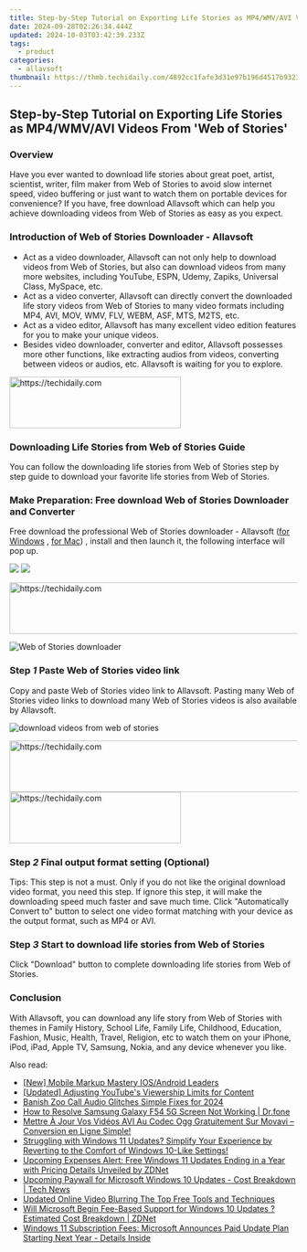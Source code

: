 ```yaml
---
title: Step-by-Step Tutorial on Exporting Life Stories as MP4/WMV/AVI Videos From 'Web of Stories'
date: 2024-09-28T02:26:34.444Z
updated: 2024-10-03T03:42:39.233Z
tags:
  - product
categories:
  - allavsoft
thumbnail: https://thmb.techidaily.com/4892cc1fafe3d31e97b196d4517b9323f9c488cf1481955b4a1bd1f77d8839e7.jpg
---
```


## Step-by-Step Tutorial on Exporting Life Stories as MP4/WMV/AVI Videos From 'Web of Stories'

### Overview

Have you ever wanted to download life stories about great poet, artist, scientist, writer, film maker from Web of Stories to avoid slow internet speed, video buffering or just want to watch them on portable devices for convenience? If you have, free download Allavsoft which can help you achieve downloading videos from Web of Stories as easy as you expect.

### Introduction of Web of Stories Downloader - Allavsoft

* Act as a video downloader, Allavsoft can not only help to download videos from Web of Stories, but also can download videos from many more websites, including YouTube, ESPN, Udemy, Zapiks, Universal Class, MySpace, etc.
* Act as a video converter, Allavsoft can directly convert the downloaded life story videos from Web of Stories to many video formats including MP4, AVI, MOV, WMV, FLV, WEBM, ASF, MTS, M2TS, etc.
* Act as a video editor, Allavsoft has many excellent video edition features for you to make your unique videos.
* Besides video downloader, converter and editor, Allavsoft possesses more other functions, like extracting audios from videos, converting between videos or audios, etc. Allavsoft is waiting for you to explore.

<!-- affiliate ads begin -->
<a href="https://aligracehair.sjv.io/c/5597632/1896527/19272" target="_top" id="1896527">
  <img src="//a.impactradius-go.com/display-ad/19272-1896527" border="0" alt="https://techidaily.com" width="300" height="90"/>
</a>
<img height="0" width="0" src="https://aligracehair.sjv.io/i/5597632/1896527/19272" style="position:absolute;visibility:hidden;" border="0" />
<!-- affiliate ads end -->

### Downloading Life Stories from Web of Stories Guide

You can follow the downloading life stories from Web of Stories step by step guide to download your favorite life stories from Web of Stories.

### Make Preparation: Free download Web of Stories Downloader and Converter

Free download the professional Web of Stories downloader - Allavsoft ([for Windows](https://tools.techidaily.com/allavsoft/products/) , [for Mac](https://tools.techidaily.com/allavsoft/products/)) , install and then launch it, the following interface will pop up.

[![](https://www.allavsoft.com/how-to/../images/how-to/free-download-win.jpg)](https://tools.techidaily.com/allavsoft/products/) [![](https://www.allavsoft.com/how-to/../images/how-to/free-download-mac.jpg)](https://tools.techidaily.com/allavsoft/products/)

<!-- affiliate ads begin -->
<a href="https://aligracehair.sjv.io/c/5597632/1884002/19272" target="_top" id="1884002">
  <img src="//a.impactradius-go.com/display-ad/19272-1884002" border="0" alt="https://techidaily.com" width="728" height="90"/>
</a>
<img height="0" width="0" src="https://aligracehair.sjv.io/i/5597632/1884002/19272" style="position:absolute;visibility:hidden;" border="0" />
<!-- affiliate ads end -->

![Web of Stories downloader](https://www.allavsoft.com/how-to/../images/allavsoft/screen-shot-600.jpg)

### Step _1_ Paste Web of Stories video link

Copy and paste Web of Stories video link to Allavsoft. Pasting many Web of Stories video links to download many Web of Stories videos is also available by Allavsoft.

![download videos from web of stories](https://www.allavsoft.com/how-to/../images/how-to/twitch-video-download/download-twitch-video.jpg)

<!-- affiliate ads begin -->
<a href="https://ephamedtechinc.pxf.io/c/5597632/2136618/26400" target="_top" id="2136618">
  <img src="//a.impactradius-go.com/display-ad/26400-2136618" border="0" alt="https://techidaily.com" width="728" height="90"/>
</a>
<img height="0" width="0" src="https://ephamedtechinc.pxf.io/i/5597632/2136618/26400" style="position:absolute;visibility:hidden;" border="0" />
<!-- affiliate ads end -->

<!-- affiliate ads begin -->
<a href="https://aligracehair.sjv.io/c/5597632/2135400/19272" target="_top" id="2135400">
  <img src="//a.impactradius-go.com/display-ad/19272-2135400" border="0" alt="https://techidaily.com" width="300" height="90"/>
</a>
<img height="0" width="0" src="https://aligracehair.sjv.io/i/5597632/2135400/19272" style="position:absolute;visibility:hidden;" border="0" />
<!-- affiliate ads end -->

### Step _2_ Final output format setting (Optional)

Tips: This step is not a must. Only if you do not like the original download video format, you need this step. If ignore this step, it will make the downloading speed much faster and save much time. Click "Automatically Convert to" button to select one video format matching with your device as the output format, such as MP4 or AVI.

### Step _3_ Start to download life stories from Web of Stories

Click "Download" button to complete downloading life stories from Web of Stories.

### Conclusion

With Allavsoft, you can download any life story from Web of Stories with themes in Family History, School Life, Family Life, Childhood, Education, Fashion, Music, Health, Travel, Religion, etc to watch them on your iPhone, iPod, iPad, Apple TV, Samsung, Nokia, and any device whenever you like.

<ins class="adsbygoogle"
     style="display:block"
     data-ad-format="autorelaxed"
     data-ad-client="ca-pub-7571918770474297"
     data-ad-slot="1223367746"></ins>

<ins class="adsbygoogle"
     style="display:block"
     data-ad-client="ca-pub-7571918770474297"
     data-ad-slot="8358498916"
     data-ad-format="auto"
     data-full-width-responsive="true"></ins>

<span class="atpl-alsoreadstyle">Also read:</span>
<div><ul>
<li><a href="https://extra-approaches.techidaily.com/new-mobile-markup-mastery-iosandroid-leaders/"><u>[New] Mobile Markup Mastery IOS/Android Leaders</u></a></li>
<li><a href="https://youtube-zero.techidaily.com/ed-adjusting-youtubes-viewership-limits-for-content/"><u>[Updated] Adjusting YouTube's Viewership Limits for Content</u></a></li>
<li><a href="https://extra-tips.techidaily.com/banish-zoo-call-audio-glitches-simple-fixes-for-2024/"><u>Banish Zoo Call Audio Glitches Simple Fixes for 2024</u></a></li>
<li><a href="https://fix-guide.techidaily.com/how-to-resolve-samsung-galaxy-f54-5g-screen-not-working-drfone-by-drfone-fix-android-problems-fix-android-problems/"><u>How to Resolve Samsung Galaxy F54 5G Screen Not Working | Dr.fone</u></a></li>
<li><a href="https://tech-savvy.techidaily.com/mettre-a-jour-vos-videos-avi-au-codec-ogg-gratuitement-sur-movavi-conversion-en-ligne-simple/"><u>Mettre À Jour Vos Vidéos AVI Au Codec Ogg Gratuitement Sur Movavi – Conversion en Ligne Simple!</u></a></li>
<li><a href="https://win-wonderful.techidaily.com/struggling-with-windows-11-updates-simplify-your-experience-by-reverting-to-the-comfort-of-windows-10-like-settings/"><u>Struggling with Windows 11 Updates? Simplify Your Experience by Reverting to the Comfort of Windows 10-Like Settings!</u></a></li>
<li><a href="https://win-wonderful.techidaily.com/upcoming-expenses-alert-free-windows-11-updates-ending-in-a-year-with-pricing-details-unveiled-by-zdnet/"><u>Upcoming Expenses Alert: Free Windows 11 Updates Ending in a Year with Pricing Details Unveiled by ZDNet</u></a></li>
<li><a href="https://win-wonderful.techidaily.com/upcoming-paywall-for-microsoft-windows-10-updates-cost-breakdown-tech-news/"><u>Upcoming Paywall for Microsoft Windows 10 Updates - Cost Breakdown | Tech News</u></a></li>
<li><a href="https://smart-video-editing.techidaily.com/updated-online-video-blurring-the-top-free-tools-and-techniques/"><u>Updated Online Video Blurring The Top Free Tools and Techniques</u></a></li>
<li><a href="https://win-wonderful.techidaily.com/will-microsoft-begin-fee-based-support-for-windows-10-updates-estimated-cost-breakdown-zdnet/"><u>Will Microsoft Begin Fee-Based Support for Windows 10 Updates ? Estimated Cost Breakdown | ZDNet</u></a></li>
<li><a href="https://win-wonderful.techidaily.com/windows-11-subscription-fees-microsoft-announces-paid-update-plan-starting-next-year-details-inside/"><u>Windows 11 Subscription Fees: Microsoft Announces Paid Update Plan Starting Next Year - Details Inside</u></a></li>
</ul></div>

